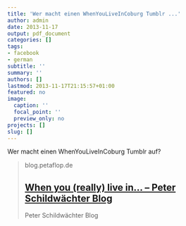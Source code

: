 ```yaml
---
title: 'Wer macht einen WhenYouLiveInCoburg Tumblr ...'
author: admin
date: 2013-11-17
output: pdf_document
categories: []
tags:
- facebook
- german
subtitle: ''
summary: ''
authors: []
lastmod: 2013-11-17T21:15:57+01:00
featured: no
image:
  caption: ''
  focal_point: ''
  preview_only: no
projects: []
slug: []
---
```

Wer macht einen WhenYouLiveInCoburg Tumblr auf?
> blog.petaflop.de
> ## [When you (really) live in… – Peter Schildwächter Blog](http://blog.petaflop.de/2013/04/04/whenyoulivein/)
>
>Peter Schildwächter Blog


